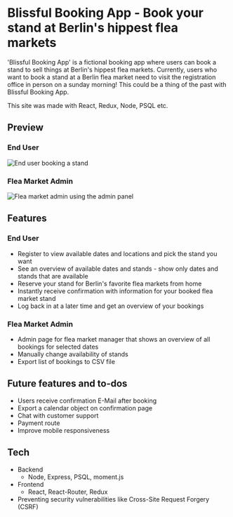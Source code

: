 # Blissful Booking App - Book your stand at Berlin's hippest flea markets

'Blissful Booking App' is a fictional booking app where users can book a stand to sell things at Berlin's hippest flea markets. Currently, users who want to book a stand at a Berlin flea market need to visit the registration office in person on a sunday morning! This could be a thing of the past with Blissful Booking App.

This site was made with React, Redux, Node, PSQL etc.

## Preview

### End User

![End user booking a stand](https://github.com/tobiasjeckel/blissful-booking-app/blob/master/gifs/user-booking.gif)

### Flea Market Admin

![Flea market admin using the admin panel](https://github.com/tobiasjeckel/blissful-booking-app/blob/master/gifs/admin-panel.gif)

## Features

### End User

-   Register to view available dates and locations and pick the stand you want
-   See an overview of available dates and stands - show only dates and stands that are available
-   Reserve your stand for Berlin's favorite flea markets from home
-   Instantly receive confirmation with information for your booked flea market stand
-   Log back in at a later time and get an overview of your bookings

### Flea Market Admin

-   Admin page for flea market manager that shows an overview of all bookings for selected dates
-   Manually change availability of stands
-   Export list of bookings to CSV file

## Future features and to-dos

-   Users receive confirmation E-Mail after booking
-   Export a calendar object on confirmation page
-   Chat with customer support
-   Payment route
-   Improve mobile responsiveness

## Tech

-   Backend
    -   Node, Express, PSQL, moment.js
-   Frontend
    -   React, React-Router, Redux
-   Preventing security vulnerabilities like Cross-Site Request Forgery (CSRF)
